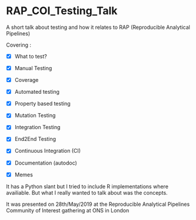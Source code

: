 # RAP_COI_Testing_Talk
A short talk about testing and how it relates to  RAP (Reproducible Analytical Pipelines)


Covering :

- [x] What to test?
- [x] Manual Testing
- [x] Coverage
- [x] Automated testing 
- [x] Property based testing
- [x] Mutation Testing
- [x] Integration Testing
- [x] End2End Testing
- [x] Continuous Integration (CI)
- [x] Documentation (autodoc)
- [x] Memes


It has a Python slant but I tried to include R implementations where availiable. 
But what I really wanted to talk about was the concepts.


It was presented on  28th/May/2019 at the Reproducible Analytical Pipelines Community of Interest gathering at ONS in London
